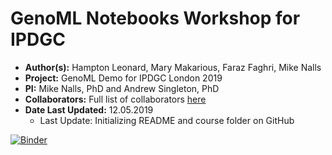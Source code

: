 # GenoML Notebooks Workshop for IPDGC 

- **Author(s):** Hampton Leonard, Mary Makarious, Faraz Faghri, Mike Nalls
-  **Project:** GenoML Demo for IPDGC London 2019 
- **PI:** Mike Nalls, PhD and Andrew Singleton, PhD
- **Collaborators:** Full list of collaborators [here](https://genoml.github.io/)
- **Date Last Updated:** 12.05.2019
	- Last Update: Initializing README and course folder on GitHub

[![Binder](https://mybinder.org/badge_logo.svg)](https://mybinder.org/v2/gh/neurogenetics/talks/master?filepath=GenoML_IPDGC)

